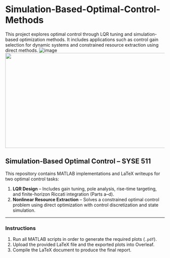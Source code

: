 # Simulation-Based-Optimal-Control-Methods
This project explores optimal control through LQR tuning and simulation-based optimization methods. It includes applications such as control gain selection for dynamic systems and constrained resource extraction using direct methods.
![image](https://github.com/user-attachments/assets/698eded0-4e20-43fd-943d-6fc0bc6d64a7)
<img src="https://github.com/user-attachments/assets/698eded0-4e20-43fd-943d-6fc0bc6d64a7" width="600" height="300">

## Simulation-Based Optimal Control – SYSE 511

This repository contains MATLAB implementations and LaTeX writeups for two optimal control tasks:  
1. **LQR Design** – Includes gain tuning, pole analysis, rise-time targeting, and finite-horizon Riccati integration (Parts a–d).  
2. **Nonlinear Resource Extraction** – Solves a constrained optimal control problem using direct optimization with control discretization and state simulation.

---

### Instructions

1. Run all MATLAB scripts in order to generate the required plots (`.pdf`).  
2. Upload the provided LaTeX file and the exported plots into Overleaf.  
3. Compile the LaTeX document to produce the final report.
